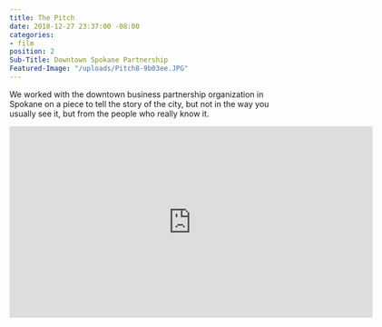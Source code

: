 ```yaml
---
title: The Pitch
date: 2018-12-27 23:37:00 -08:00
categories:
- film
position: 2
Sub-Title: Downtown Spokane Partnership
Featured-Image: "/uploads/Pitch8-9b03ee.JPG"
---
```


We worked with the downtown business partnership organization in Spokane on a piece to tell the story of the city, but not in the way you usually see it, but from the people who really know it. 





<iframe src="https://player.vimeo.com/video/252648997" width="640" height="337" frameborder="0" allowfullscreen></iframe>